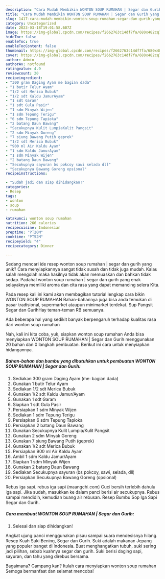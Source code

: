 ```yaml
---
description: "Cara Mudah Membikin WONTON SOUP RUMAHAN | Segar dan Gurih yang Lezat Sekali"
title: "Cara Mudah Membikin WONTON SOUP RUMAHAN | Segar dan Gurih yang Lezat Sekali"
slug: 1417-cara-mudah-membikin-wonton-soup-rumahan-segar-dan-gurih-yang-lezat-sekali
category: Uncategorized
date: 2023-03-18T19:01:58.607Z
image: https://img-global.cpcdn.com/recipes/f2662763c14df7fa/680x482cq70/wonton-soup-rumahan-segar-dan-gurih-foto-resep-utama.jpg
hideToc: false
enableToc: true
enableTocContent: false
thumbnail: https://img-global.cpcdn.com/recipes/f2662763c14df7fa/680x482cq70/wonton-soup-rumahan-segar-dan-gurih-foto-resep-utama.jpg
cover: https://img-global.cpcdn.com/recipes/f2662763c14df7fa/680x482cq70/wonton-soup-rumahan-segar-dan-gurih-foto-resep-utama.jpg
author: Admin
authorAv: notfound
ratingvalue: 4.9
reviewcount: 20
recipeingredient:
- "300 gram Daging Ayam me bagian dada"
- "1 butir Telur Ayam"
- "1/2 sdt Merica Bubuk"
- "1/2 sdt Kaldu JamurAyam"
- "1 sdt Garam"
- "1 sdt Gula Pasir"
- "1 sdm Minyak Wijen"
- "1 sdm Tepung Terigu"
- "6 sdm Tepung Tapioka"
- "2 batang Daun Bawang"
- "Secukupnya Kulit LumpiaKulit Pangsit"
- "2 sdm Minyak Goreng"
- "7 siung Bawang Putih geprek"
- "1/2 sdt Merica Bubuk"
- "900 ml Air Kaldu Ayam"
- "1 sdm Kaldu JamurAyam"
- "1 sdm Minyak Wijen"
- "2 batang Daun Bawang"
- "Secukupnya sayuran bs pokcoy sawi selada dll"
- "Secukupnya Bawang Goreng opsional"
recipeinstructions:

- "Sudah jadi dan siap dihidangkan!"
categories:
- Resep
tags:
- wonton
- soup
- rumahan

katakunci: wonton soup rumahan 
nutrition: 266 calories
recipecuisine: Indonesian
preptime: "PT20M"
cooktime: "PT52M"
recipeyield: "4"
recipecategory: Dinner

---
```





Sedang mencari ide resep wonton soup rumahan | segar dan gurih yang unik? Cara menyiapkannya sangat tidak susah dan tidak juga mudah. Kalau salah mengolah maka hasilnya tidak akan memuaskan dan bahkan tidak sedap. Padahal wonton soup rumahan | segar dan gurih yang enak selayaknya memiliki aroma dan cita rasa yang dapat memancing selera Kita.





Pada resep kali ini kami akan membagikan tutorial lengkap cara bikin WONTON SOUP RUMAHAN Bahan-bahannya juga bisa anda temukan di pasar tradisional, supermarket ataupun minimarket terdekat. Sup Pangsit Segar dan GurihHay teman-teman RB semuanya.

Ada beberapa hal yang sedikit banyak berpengaruh terhadap kualitas rasa dari wonton soup rumahan 





Nah, kali ini kita coba, yuk, siapkan wonton soup rumahan  Anda bisa menyiapkan WONTON SOUP RUMAHAN | Segar dan Gurih menggunakan 20 bahan dan 0 langkah pembuatan. Berikut ini cara untuk menyiapkan hidangannya.

<!--inarticleads1-->

##### Bahan-bahan dan bumbu yang dibutuhkan untuk pembuatan WONTON SOUP RUMAHAN | Segar dan Gurih:

1. Sediakan 300 gram Daging Ayam (me: bagian dada)
1. Gunakan 1 butir Telur Ayam
1. Sediakan 1/2 sdt Merica Bubuk
1. Gunakan 1/2 sdt Kaldu Jamur/Ayam
1. Gunakan 1 sdt Garam
1. Siapkan 1 sdt Gula Pasir
1. Persiapkan 1 sdm Minyak Wijen
1. Sediakan 1 sdm Tepung Terigu
1. Persiapkan 6 sdm Tepung Tapioka
1. Persiapkan 2 batang Daun Bawang
1. Gunakan Secukupnya Kulit Lumpia/Kulit Pangsit
1. Gunakan 2 sdm Minyak Goreng
1. Gunakan 7 siung Bawang Putih (geprek)
1. Gunakan 1/2 sdt Merica Bubuk
1. Persiapkan 900 ml Air Kaldu Ayam
1. Ambil 1 sdm Kaldu Jamur/Ayam
1. Siapkan 1 sdm Minyak Wijen
1. Gunakan 2 batang Daun Bawang
1. Sediakan Secukupnya sayuran (bs pokcoy, sawi, selada, dll)
1. Persiapkan Secukupnya Bawang Goreng (opsional)


Rebus iga sapi. rebus iga sapi (maangchi.com) Cuci bersih terlebih dahulu iga sapi. Jika sudah, masukkan ke dalam panci berisi air secukupnya. Rebus sampai mendidih, kemudian buang air rebusan. Resep Bumbu Sop Iga Sapi Segar dan Gurih. 

<!--inarticleads2-->

##### Cara membuat WONTON SOUP RUMAHAN | Segar dan Gurih:


1. Selesai dan siap dihidangkan!

Angkat ujung panci menggunakan pisau sampai suara mendesisnya hilang. Resep Kuah Suki Bening, Segar dan Gurih. Suki adalah makanan Jepang yang populer banget di Indonesia. Buat menghangatkan tubuh, suki sering jadi pilihan, sebab kuahnya segar dan gurih. Suki berisi daging sapi, sayuran, dan tahu yang direbus bersama. 

Bagaimana? Gampang kan? Itulah cara menyiapkan wonton soup rumahan  Semoga bermanfaat dan selamat mencoba!
